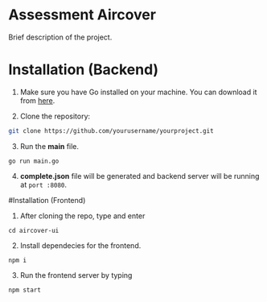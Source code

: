# Assessment Aircover

Brief description of the project.

# Installation (Backend)

1. Make sure you have Go installed on your machine. You can download it from [here](https://golang.org/dl/).

2. Clone the repository:

```bash
git clone https://github.com/yourusername/yourproject.git
```

3. Run the **main** file.

```
go run main.go
```

4. **complete.json** file will be generated and backend server will be running at `port :8080`.

#Installation (Frontend)

1. After cloning the repo, type and enter

```
cd aircover-ui
```

2. Install dependecies for the frontend.

```
npm i
```

3. Run the frontend server by typing

```
npm start
```
